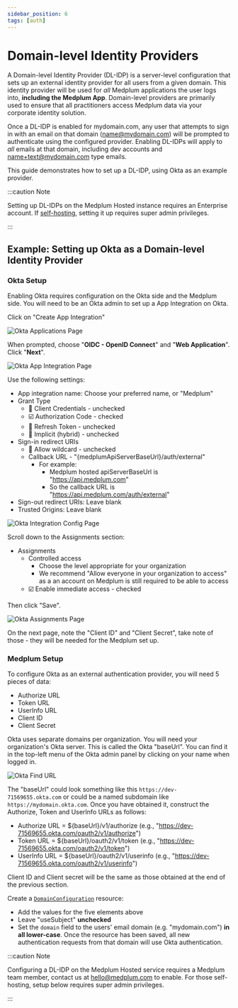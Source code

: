 ```yaml
---
sidebar_position: 6
tags: [auth]
---
```


# Domain-level Identity Providers

A Domain-level Identity Provider (DL-IDP) is a server-level configuration that sets up an external identity provider for all users from a given domain. This identity provider will be used for _all_ Medplum applications the user logs into, **including the Medplum App**. Domain-level providers are primarily used to ensure that all practitioners access Medplum data via your corporate identity solution.

Once a DL-IDP is enabled for mydomain.com, any user that attempts to sign in with an email on that domain (name@mydomain.com) will be prompted to authenticate using the configured provider. Enabling DL-IDPs will apply to _all_ emails at that domain, including dev accounts and name+text@mydomain.com type emails.

This guide demonstrates how to set up a DL-IDP, using Okta as an example provider.

:::caution Note

Setting up DL-IDPs on the Medplum Hosted instance requires an Enterprise account. If [self-hosting](/docs/self-hosting), setting it up requires super admin privileges.

:::

## Example: Setting up Okta as a Domain-level Identity Provider

### Okta Setup

Enabling Okta requires configuration on the Okta side and the Medplum side. You will need to be an Okta admin to set up a App Integration on Okta.

Click on "Create App Integration"

![Okta Applications Page](/img/auth/okta-applications.png)

When prompted, choose "**OIDC - OpenID Connect**" and "**Web Application**". Click "**Next**".

![Okta App Integration Page](/img/auth/okta-app-integration.png)

Use the following settings:

- App integration name: Choose your preferred name, or "Medplum"
- Grant Type
  - 🔲 Client Credentials - unchecked
  - ☑️ Authorization Code - checked
  - 🔲 Refresh Token - unchecked
  - 🔲 Implicit (hybrid) - unchecked
- Sign-in redirect URIs
  - 🔲 Allow wildcard - unchecked
  - Callback URL - "\{medplumApiServerBaseUrl\}/auth/external"
    - For example:
      - Medplum hosted apiServerBaseUrl is "https://api.medplum.com"
      - So the callback URL is "https://api.medplum.com/auth/external"
- Sign-out redirect URIs: Leave blank
- Trusted Origins: Leave blank

![Okta Integration Config Page](/img/auth/okta-integration-config.png)

Scroll down to the Assignments section:

- Assignments
  - Controlled access
    - Choose the level appropriate for your organization
    - We recommend "Allow everyone in your organization to access" as a an account on Medplum is still required to be able to access
  - ☑️ Enable immediate access - checked

Then click "Save".

![Okta Assignments Page](/img/auth/okta-assignments.png)

On the next page, note the "Client ID" and "Client Secret", take note of those - they will be needed for the Medplum set up.

### Medplum Setup

To configure Okta as an external authentication provider, you will need 5 pieces of data:

- Authorize URL
- Token URL
- UserInfo URL
- Client ID
- Client Secret

Okta uses separate domains per organization. You will need your organization's Okta server. This is called the Okta "baseUrl". You can find it in the top-left menu of the Okta admin panel by clicking on your name when logged in.

![Okta Find URL](/img/auth/okta-find-url.png)

The "baseUrl" could look something like this `https://dev-71569655.okta.com` or could be a named subdomain like `https://mydomain.okta.com`. Once you have obtained it, construct the Authorize, Token and UserInfo URLs as follows:

- Authorize URL = $\{baseUrl\}/v1/authorize (e.g., "https://dev-71569655.okta.com/oauth2/v1/authorize")
- Token URL = $\{baseUrl\}/oauth2/v1/token (e.g., "https://dev-71569655.okta.com/oauth2/v1/token")
- UserInfo URL = $\{baseUrl\}/oauth2/v1/userinfo (e.g., "https://dev-71569655.okta.com/oauth2/v1/userinfo")

Client ID and Client secret will be the same as those obtained at the end of the previous section.

Create a [`DomainConfiguration`](/docs/api/fhir/medplum/domainconfiguration) resource:

- Add the values for the five elements above
- Leave "useSubject" **unchecked**
- Set the `domain` field to the users' email domain (e.g. "mydomain.com") **in all lower-case**. Once the resource has been saved, all new authentication requests from that domain will use Okta authentication.

:::caution Note

Configuring a DL-IDP on the Medplum Hosted service requires a Medplum team member, contact us at hello@medplum.com to enable. For those self-hosting, setup below requires super admin privileges.

:::
